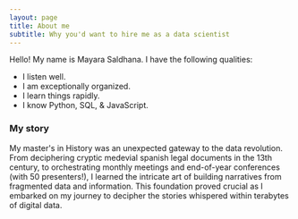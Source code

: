 ```yaml
---
layout: page
title: About me
subtitle: Why you'd want to hire me as a data scientist
---
```


Hello! My name is Mayara Saldhana. I have the following qualities:

- I listen well.
- I am exceptionally organized.
- I learn things rapidly.
- I know Python, SQL, & JavaScript. 
  
### My story

My master's in History was an unexpected gateway to the data revolution. From deciphering cryptic medevial spanish legal documents in the 13th century, to orchestrating monthly meetings and end-of-year conferences (with 50 presenters!), I learned the intricate art of building narratives from fragmented data and information. This foundation proved crucial as I embarked on my journey to decipher the stories whispered within terabytes of digital data.

